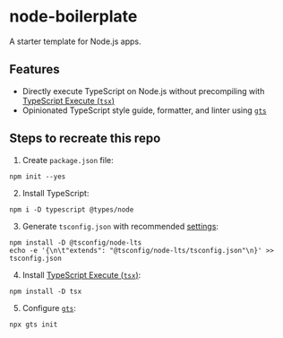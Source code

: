 # node-boilerplate
A starter template for Node.js apps.

## Features
- Directly execute TypeScript on Node.js without precompiling with [TypeScript Execute (`tsx`)](https://github.com/esbuild-kit/tsx)
- Opinionated TypeScript style guide, formatter, and linter using [`gts`](https://github.com/google/gts)

## Steps to recreate this repo
1. Create `package.json` file:
```
npm init --yes
```

2. Install TypeScript:
```
npm i -D typescript @types/node
```

3. Generate `tsconfig.json` with recommended [settings](https://github.com/tsconfig/bases#node-lts-tsconfigjson):
```
npm install -D @tsconfig/node-lts
echo -e '{\n\t"extends": "@tsconfig/node-lts/tsconfig.json"\n}' >> tsconfig.json
```

4. Install [TypeScript Execute (`tsx`)](https://github.com/esbuild-kit/tsx):
```
npm install -D tsx
```

5. Configure [`gts`](https://github.com/google/gts):
```
npx gts init
```
